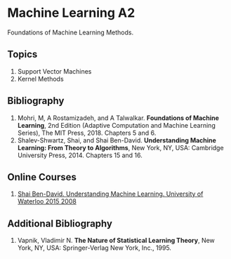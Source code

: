 # Machine Learning A2
Foundations of Machine Learning Methods.

## Topics
1.	Support Vector Machines
2.	Kernel Methods 

## Bibliography
1. Mohri, M, A Rostamizadeh, and A Talwalkar. **Foundations of Machine Learning**, 2nd Edition (Adaptive Computation and Machine Learning Series), The MIT Press, 2018.  Chapters 5 and 6.
2. Shalev-Shwartz, Shai, and Shai Ben-David. **Understanding Machine Learning: From Theory to Algorithms**, New York, NY, USA: Cambridge University Press, 2014. Chapters 15 and 16.

## Online Courses
1. [Shai Ben-David. Understanding Machine Learning. University of Waterloo 2015  2008](https://www.youtube.com/watch?v=b5NlRg8SjZg&list=PLFze15KrfxbH8SE4FgOHpMSY1h5HiRLMm)

## Additional Bibliography
1. Vapnik, Vladimir N. **The Nature of Statistical Learning Theory**, New York, NY, USA: Springer-Verlag New York, Inc., 1995.